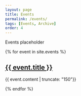 ```yaml
---
layout: page
title: Events
permalink: /events/
tags: [Events, Archive]
order: 4
---
```

Events placeholder


{% for event in site.events %}

   <h2>
     <a href="{{ event.url }}">
       {{ event.title }}
     </a>
   </h2>
   {{ event.content | truncate: "150"}}

{% endfor %}
